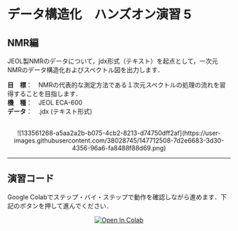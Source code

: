 # データ構造化　ハンズオン演習 5

## NMR編

JEOL製NMRのデータについて，jdx形式（テキスト）を起点として，一次元NMRのデータ構造化およびスペクトル図を出力します．

**目　標**：　NMRの代表的な測定方法である１次元スペクトルの処理の流れを習得することを目指します．  
**機　種**：　JEOL ECA-600  
**データ**：　.jdx (テキスト形式)

<br>
<div align="center">  
![133561268-a5aa2a2b-b075-4cb2-8213-d74750dff2af](https://user-images.githubusercontent.com/38028745/147712508-7d2e6683-3d30-4356-96a6-fa8488f88d69.png)
</div>
<hr>

## 演習コード
Google Colabでステップ・バイ・ステップで動作を確認しながら進めます．下記のボタンを押して進んでください．

<div align="center">
  <a href="https://colab.research.google.com/github/ARIM-Training/Training_Program_5/blob/main/Training_5.ipynb">
  <img src="https://colab.research.google.com/assets/colab-badge.svg" alt="Open In Colab"/>
</a>
</div>

